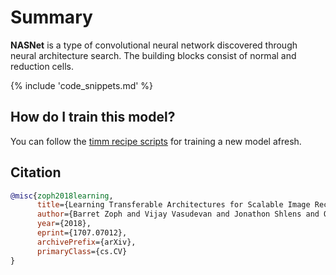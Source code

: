 # Summary

**NASNet** is a type of convolutional neural network discovered through neural architecture search. The building blocks consist of normal and reduction cells.

{% include 'code_snippets.md' %}

## How do I train this model?

You can follow the [timm recipe scripts](https://rwightman.github.io/pytorch-image-models/scripts/) for training a new model afresh.

## Citation

```BibTeX
@misc{zoph2018learning,
      title={Learning Transferable Architectures for Scalable Image Recognition}, 
      author={Barret Zoph and Vijay Vasudevan and Jonathon Shlens and Quoc V. Le},
      year={2018},
      eprint={1707.07012},
      archivePrefix={arXiv},
      primaryClass={cs.CV}
}
```

<!--
Models:
- Name: nasnetalarge
  Metadata:
    FLOPs: 30242402862
    Training Data:
    - ImageNet
    Training Techniques:
    - Label Smoothing
    - RMSProp
    - Weight Decay
    Training Resources: 50x Tesla K40 GPUs
    Architecture:
    - Average Pooling
    - Batch Normalization
    - Convolution
    - Depthwise Separable Convolution
    - Dropout
    - ReLU
    File Size: 356056626
    Tasks:
    - Image Classification
    Training Time: ''
    ID: nasnetalarge
    Dropout: 0.5
    Crop Pct: '0.911'
    Momentum: 0.9
    Image Size: '331'
    Interpolation: bicubic
    Label Smoothing: 0.1
    RMSProp $\epsilon$: 1.0
  Code: https://github.com/rwightman/pytorch-image-models/blob/d8e69206be253892b2956341fea09fdebfaae4e3/timm/models/nasnet.py#L562
  Config: ''
  In Collection: NASNet
Collections:
- Name: NASNet
  Paper:
    title: Learning Transferable Architectures for Scalable Image Recognition
    url: https://paperswithcode.com//paper/learning-transferable-architectures-for
  type: model-index
Type: model-index
-->
